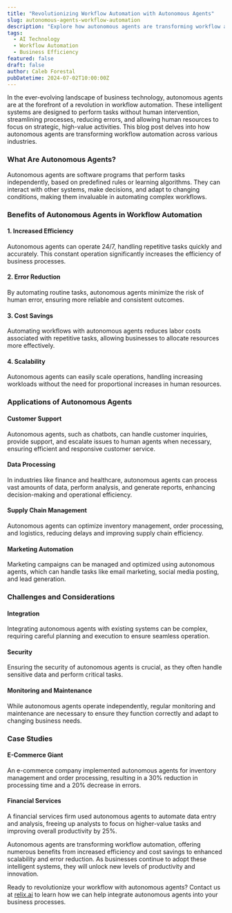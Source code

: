 ```yaml
---
title: "Revolutionizing Workflow Automation with Autonomous Agents"
slug: autonomous-agents-workflow-automation
description: "Explore how autonomous agents are transforming workflow automation, enhancing efficiency, reducing errors, and freeing up human resources for more strategic tasks."
tags:
  - AI Technology
  - Workflow Automation
  - Business Efficiency
featured: false
draft: false
author: Caleb Forestal
pubDatetime: 2024-07-02T10:00:00Z
---
```


In the ever-evolving landscape of business technology, autonomous agents are at the forefront of a revolution in workflow automation. These intelligent systems are designed to perform tasks without human intervention, streamlining processes, reducing errors, and allowing human resources to focus on strategic, high-value activities. This blog post delves into how autonomous agents are transforming workflow automation across various industries.

### What Are Autonomous Agents?

Autonomous agents are software programs that perform tasks independently, based on predefined rules or learning algorithms. They can interact with other systems, make decisions, and adapt to changing conditions, making them invaluable in automating complex workflows.

### Benefits of Autonomous Agents in Workflow Automation

#### 1. **Increased Efficiency**
Autonomous agents can operate 24/7, handling repetitive tasks quickly and accurately. This constant operation significantly increases the efficiency of business processes.

#### 2. **Error Reduction**
By automating routine tasks, autonomous agents minimize the risk of human error, ensuring more reliable and consistent outcomes.

#### 3. **Cost Savings**
Automating workflows with autonomous agents reduces labor costs associated with repetitive tasks, allowing businesses to allocate resources more effectively.

#### 4. **Scalability**
Autonomous agents can easily scale operations, handling increasing workloads without the need for proportional increases in human resources.

### Applications of Autonomous Agents

#### Customer Support
Autonomous agents, such as chatbots, can handle customer inquiries, provide support, and escalate issues to human agents when necessary, ensuring efficient and responsive customer service.

#### Data Processing
In industries like finance and healthcare, autonomous agents can process vast amounts of data, perform analysis, and generate reports, enhancing decision-making and operational efficiency.

#### Supply Chain Management
Autonomous agents can optimize inventory management, order processing, and logistics, reducing delays and improving supply chain efficiency.

#### Marketing Automation
Marketing campaigns can be managed and optimized using autonomous agents, which can handle tasks like email marketing, social media posting, and lead generation.

### Challenges and Considerations

#### Integration
Integrating autonomous agents with existing systems can be complex, requiring careful planning and execution to ensure seamless operation.

#### Security
Ensuring the security of autonomous agents is crucial, as they often handle sensitive data and perform critical tasks.

#### Monitoring and Maintenance
While autonomous agents operate independently, regular monitoring and maintenance are necessary to ensure they function correctly and adapt to changing business needs.

### Case Studies

#### E-Commerce Giant
An e-commerce company implemented autonomous agents for inventory management and order processing, resulting in a 30% reduction in processing time and a 20% decrease in errors.

#### Financial Services
A financial services firm used autonomous agents to automate data entry and analysis, freeing up analysts to focus on higher-value tasks and improving overall productivity by 25%.


Autonomous agents are transforming workflow automation, offering numerous benefits from increased efficiency and cost savings to enhanced scalability and error reduction. As businesses continue to adopt these intelligent systems, they will unlock new levels of productivity and innovation.

Ready to revolutionize your workflow with autonomous agents? Contact us at [relix.ai](https://relix.ai) to learn how we can help integrate autonomous agents into your business processes.


